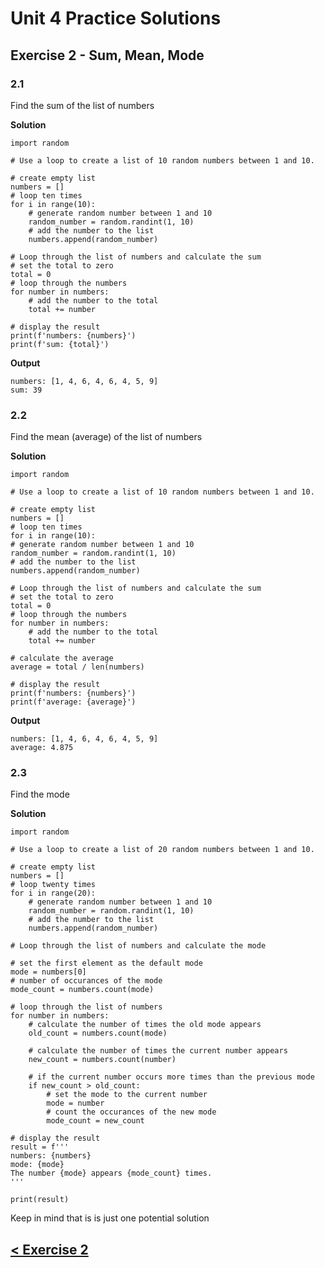 # Unit 4 Practice Solutions

## Exercise 2 - Sum, Mean, Mode

### **2.1**

Find the sum of the list of numbers

**Solution**

    import random

    # Use a loop to create a list of 10 random numbers between 1 and 10.

    # create empty list
    numbers = []
    # loop ten times
    for i in range(10):
        # generate random number between 1 and 10
        random_number = random.randint(1, 10)
        # add the number to the list
        numbers.append(random_number)

    # Loop through the list of numbers and calculate the sum
    # set the total to zero
    total = 0
    # loop through the numbers
    for number in numbers:
        # add the number to the total
        total += number

    # display the result
    print(f'numbers: {numbers}')
    print(f'sum: {total}')

**Output**

    numbers: [1, 4, 6, 4, 6, 4, 5, 9]
    sum: 39

### **2.2**

Find the mean (average) of the list of numbers

**Solution**

    import random

    # Use a loop to create a list of 10 random numbers between 1 and 10.

    # create empty list
    numbers = []
    # loop ten times
    for i in range(10):
    # generate random number between 1 and 10
    random_number = random.randint(1, 10)
    # add the number to the list
    numbers.append(random_number)

    # Loop through the list of numbers and calculate the sum
    # set the total to zero
    total = 0
    # loop through the numbers
    for number in numbers:
        # add the number to the total
        total += number

    # calculate the average
    average = total / len(numbers)

    # display the result
    print(f'numbers: {numbers}')
    print(f'average: {average}')

**Output**

    numbers: [1, 4, 6, 4, 6, 4, 5, 9]
    average: 4.875

### **2.3**

Find the mode

**Solution**

    import random

    # Use a loop to create a list of 20 random numbers between 1 and 10.

    # create empty list
    numbers = []
    # loop twenty times
    for i in range(20):
        # generate random number between 1 and 10
        random_number = random.randint(1, 10)
        # add the number to the list
        numbers.append(random_number)

    # Loop through the list of numbers and calculate the mode

    # set the first element as the default mode
    mode = numbers[0]
    # number of occurances of the mode
    mode_count = numbers.count(mode)

    # loop through the list of numbers
    for number in numbers:
        # calculate the number of times the old mode appears
        old_count = numbers.count(mode)

        # calculate the number of times the current number appears
        new_count = numbers.count(number)

        # if the current number occurs more times than the previous mode
        if new_count > old_count:
            # set the mode to the current number
            mode = number
            # count the occurances of the new mode
            mode_count = new_count

    # display the result
    result = f'''
    numbers: {numbers}
    mode: {mode}
    The number {mode} appears {mode_count} times.
    '''

    print(result)

Keep in mind that is is just one potential solution

## [< Exercise 2](../exercise_2.md)
